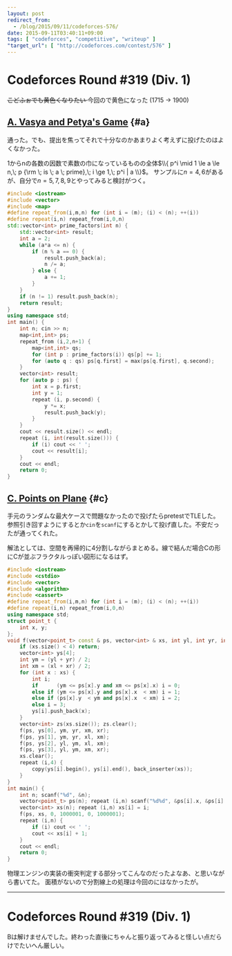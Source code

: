 ```yaml
---
layout: post
redirect_from:
  - /blog/2015/09/11/codeforces-576/
date: 2015-09-11T03:40:11+09:00
tags: [ "codeforces", "competitive", "writeup" ]
"target_url": [ "http://codeforces.com/contest/576" ]
---
```


# Codeforces Round #319 (Div. 1)

<del> こどふぉでも黄色くなりたい </del> 今回ので黄色になった (1715 -> 1900)

<!-- more -->

## [A. Vasya and Petya's Game](http://codeforces.com/contest/576/problem/A) {#a}

通った。でも、提出を焦ってそれで十分なのかあまりよく考えずに投げたのはよくなかった。

1からnの各数の因数で素数の巾になっているものの全体$\\{ p^i \mid 1 \le a \le n,\; p {\rm \; is \; a \; prime},\; i \ge 1,\; p^i | a \\}$。
サンプルに$n = 4,6$があるが、自分で$n = 5,7,8,9$とやってみると検討がつく。

``` c++
#include <iostream>
#include <vector>
#include <map>
#define repeat_from(i,m,n) for (int i = (m); (i) < (n); ++(i))
#define repeat(i,n) repeat_from(i,0,n)
std::vector<int> prime_factors(int n) {
    std::vector<int> result;
    int a = 2;
    while (a*a <= n) {
        if (n % a == 0) {
            result.push_back(a);
            n /= a;
        } else {
            a += 1;
        }
    }
    if (n != 1) result.push_back(n);
    return result;
}
using namespace std;
int main() {
    int n; cin >> n;
    map<int,int> ps;
    repeat_from (i,2,n+1) {
        map<int,int> qs;
        for (int p : prime_factors(i)) qs[p] += 1;
        for (auto q : qs) ps[q.first] = max(ps[q.first], q.second);
    }
    vector<int> result;
    for (auto p : ps) {
        int x = p.first;
        int y = 1;
        repeat (i, p.second) {
            y *= x;
            result.push_back(y);
        }
    }
    cout << result.size() << endl;
    repeat (i, int(result.size())) {
        if (i) cout << ' ';
        cout << result[i];
    }
    cout << endl;
    return 0;
}
```

## [C. Points on Plane](http://codeforces.com/contest/576/problem/C) {#c}

手元のランダムな最大ケースで問題なかったので投げたらpretestでTLEした。参照引き回すようにするとか`cin`を`scanf`にするとかして投げ直した。不安だったが通ってくれた。

解法としては、空間を再帰的に4分割しながらまとめる。線で結んだ場合Cの形にCが並ぶフラクタルっぽい図形になるはず。

``` c++
#include <iostream>
#include <cstdio>
#include <vector>
#include <algorithm>
#include <cassert>
#define repeat_from(i,m,n) for (int i = (m); (i) < (n); ++(i))
#define repeat(i,n) repeat_from(i,0,n)
using namespace std;
struct point_t {
    int x, y;
};
void f(vector<point_t> const & ps, vector<int> & xs, int yl, int yr, int xl, int xr) {
    if (xs.size() < 4) return;
    vector<int> ys[4];
    int ym = (yl + yr) / 2;
    int xm = (xl + xr) / 2;
    for (int x : xs) {
        int i;
        if      (ym <= ps[x].y and xm <= ps[x].x) i = 0;
        else if (ym <= ps[x].y and ps[x].x  < xm) i = 1;
        else if (ps[x].y  < ym and ps[x].x  < xm) i = 2;
        else i = 3;
        ys[i].push_back(x);
    }
    vector<int> zs(xs.size()); zs.clear();
    f(ps, ys[0], ym, yr, xm, xr);
    f(ps, ys[1], ym, yr, xl, xm);
    f(ps, ys[2], yl, ym, xl, xm);
    f(ps, ys[3], yl, ym, xm, xr);
    xs.clear();
    repeat (i,4) {
        copy(ys[i].begin(), ys[i].end(), back_inserter(xs));
    }
}
int main() {
    int n; scanf("%d", &n);
    vector<point_t> ps(n); repeat (i,n) scanf("%d%d", &ps[i].x, &ps[i].y);
    vector<int> xs(n); repeat (i,n) xs[i] = i;
    f(ps, xs, 0, 1000001, 0, 1000001);
    repeat (i,n) {
        if (i) cout << ' ';
        cout << xs[i] + 1;
    }
    cout << endl;
    return 0;
}
```

物理エンジンの実装の衝突判定する部分ってこんなのだったよなあ、と思いながら書いてた。
面積がないので分割線上の処理は今回のにはなかったが。

---

# Codeforces Round #319 (Div. 1)

Bは解けませんでした。終わった直後にちゃんと振り返ってみると怪しい点だらけでたいへん厳しい。
